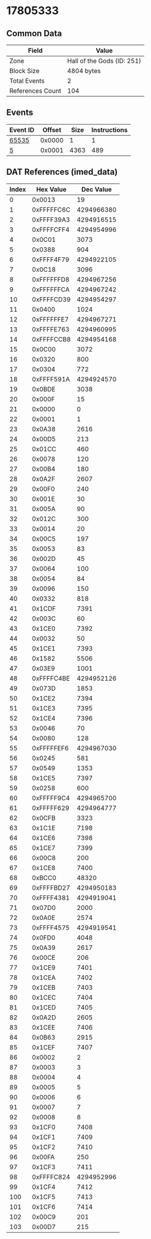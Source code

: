 # 17805333

## Common Data

| Field            | Value                      |
|------------------|----------------------------|
| Zone             | Hall of the Gods (ID: 251) |
| Block Size       | 4804 bytes                 |
| Total Events     | 2                          |
| References Count | 104                        |

## Events

| Event ID            | Offset   |   Size |   Instructions |
|---------------------|----------|--------|----------------|
| [65535](./65535.md) | 0x0000   |      1 |              1 |
| [5](./5.md)         | 0x0001   |   4363 |            489 |

## DAT References (imed_data)

|   Index | Hex Value   |   Dec Value |
|---------|-------------|-------------|
|       0 | 0x0013      |          19 |
|       1 | 0xFFFFFC6C  |  4294966380 |
|       2 | 0xFFFF39A3  |  4294916515 |
|       3 | 0xFFFFCFF4  |  4294954996 |
|       4 | 0x0C01      |        3073 |
|       5 | 0x0388      |         904 |
|       6 | 0xFFFF4F79  |  4294922105 |
|       7 | 0x0C18      |        3096 |
|       8 | 0xFFFFFFD8  |  4294967256 |
|       9 | 0xFFFFFFCA  |  4294967242 |
|      10 | 0xFFFFCD39  |  4294954297 |
|      11 | 0x0400      |        1024 |
|      12 | 0xFFFFFFE7  |  4294967271 |
|      13 | 0xFFFFE763  |  4294960995 |
|      14 | 0xFFFFCCB8  |  4294954168 |
|      15 | 0x0C00      |        3072 |
|      16 | 0x0320      |         800 |
|      17 | 0x0304      |         772 |
|      18 | 0xFFFF591A  |  4294924570 |
|      19 | 0x0BDE      |        3038 |
|      20 | 0x000F      |          15 |
|      21 | 0x0000      |           0 |
|      22 | 0x0001      |           1 |
|      23 | 0x0A38      |        2616 |
|      24 | 0x00D5      |         213 |
|      25 | 0x01CC      |         460 |
|      26 | 0x0078      |         120 |
|      27 | 0x00B4      |         180 |
|      28 | 0x0A2F      |        2607 |
|      29 | 0x00F0      |         240 |
|      30 | 0x001E      |          30 |
|      31 | 0x005A      |          90 |
|      32 | 0x012C      |         300 |
|      33 | 0x0014      |          20 |
|      34 | 0x00C5      |         197 |
|      35 | 0x0053      |          83 |
|      36 | 0x002D      |          45 |
|      37 | 0x0064      |         100 |
|      38 | 0x0054      |          84 |
|      39 | 0x0096      |         150 |
|      40 | 0x0332      |         818 |
|      41 | 0x1CDF      |        7391 |
|      42 | 0x003C      |          60 |
|      43 | 0x1CE0      |        7392 |
|      44 | 0x0032      |          50 |
|      45 | 0x1CE1      |        7393 |
|      46 | 0x1582      |        5506 |
|      47 | 0x03E9      |        1001 |
|      48 | 0xFFFFC4BE  |  4294952126 |
|      49 | 0x073D      |        1853 |
|      50 | 0x1CE2      |        7394 |
|      51 | 0x1CE3      |        7395 |
|      52 | 0x1CE4      |        7396 |
|      53 | 0x0046      |          70 |
|      54 | 0x0080      |         128 |
|      55 | 0xFFFFFEF6  |  4294967030 |
|      56 | 0x0245      |         581 |
|      57 | 0x0549      |        1353 |
|      58 | 0x1CE5      |        7397 |
|      59 | 0x0258      |         600 |
|      60 | 0xFFFFF9C4  |  4294965700 |
|      61 | 0xFFFFF629  |  4294964777 |
|      62 | 0x0CFB      |        3323 |
|      63 | 0x1C1E      |        7198 |
|      64 | 0x1CE6      |        7398 |
|      65 | 0x1CE7      |        7399 |
|      66 | 0x00C8      |         200 |
|      67 | 0x1CE8      |        7400 |
|      68 | 0xBCC0      |       48320 |
|      69 | 0xFFFFBD27  |  4294950183 |
|      70 | 0xFFFF4381  |  4294919041 |
|      71 | 0x07D0      |        2000 |
|      72 | 0x0A0E      |        2574 |
|      73 | 0xFFFF4575  |  4294919541 |
|      74 | 0x0FD0      |        4048 |
|      75 | 0x0A39      |        2617 |
|      76 | 0x00CE      |         206 |
|      77 | 0x1CE9      |        7401 |
|      78 | 0x1CEA      |        7402 |
|      79 | 0x1CEB      |        7403 |
|      80 | 0x1CEC      |        7404 |
|      81 | 0x1CED      |        7405 |
|      82 | 0x0A2D      |        2605 |
|      83 | 0x1CEE      |        7406 |
|      84 | 0x0B63      |        2915 |
|      85 | 0x1CEF      |        7407 |
|      86 | 0x0002      |           2 |
|      87 | 0x0003      |           3 |
|      88 | 0x0004      |           4 |
|      89 | 0x0005      |           5 |
|      90 | 0x0006      |           6 |
|      91 | 0x0007      |           7 |
|      92 | 0x0008      |           8 |
|      93 | 0x1CF0      |        7408 |
|      94 | 0x1CF1      |        7409 |
|      95 | 0x1CF2      |        7410 |
|      96 | 0x00FA      |         250 |
|      97 | 0x1CF3      |        7411 |
|      98 | 0xFFFFC824  |  4294952996 |
|      99 | 0x1CF4      |        7412 |
|     100 | 0x1CF5      |        7413 |
|     101 | 0x1CF6      |        7414 |
|     102 | 0x00C9      |         201 |
|     103 | 0x00D7      |         215 |
